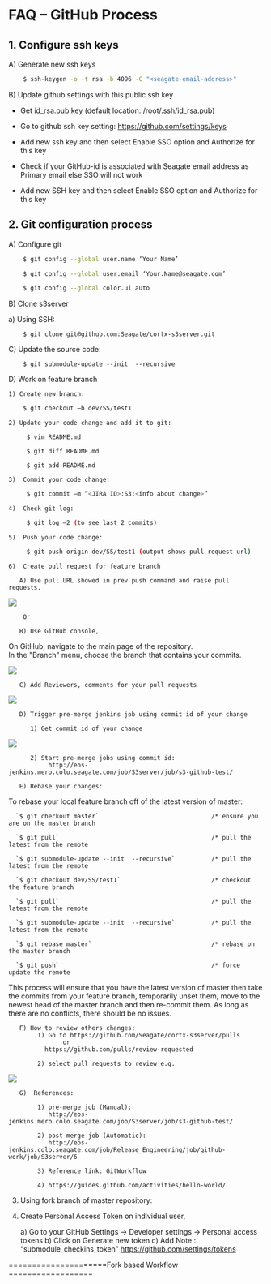 # FAQ – GitHub Process 

## 1. Configure ssh keys 

  A) Generate new ssh keys
  
```sh
    $ ssh-keygen -o -t rsa -b 4096 -C "<seagate-email-address>"  
```

  B) Update github settings with this public ssh key
  
  - Get id_rsa.pub key (default location: /root/.ssh/id_rsa.pub) 

  - Go to github ssh key setting: https://github.com/settings/keys 

  - Add new ssh key and then select Enable SSO option and Authorize for this key
    
  - Check if your GitHub-id is associated with Seagate email address as Primary email else SSO will not work
    
  - Add new SSH key and then select Enable SSO option and Authorize for this key

## 2. Git configuration process 

  A) Configure git
  
```sh
    $ git config --global user.name ‘Your Name’ 

    $ git config --global user.email ‘Your.Name@seagate.com’ 

    $ git config --global color.ui auto 
```

  B) Clone s3server  

   a) Using SSH: 
    
```
    $ git clone git@github.com:Seagate/cortx-s3server.git 
```

  C) Update the source code: 
  
```
    $ git submodule-update --init  --recursive
```

  D) Work on feature branch  

    1) Create new branch:
    
```sh
    $ git checkout –b dev/SS/test1
```

    2) Update your code change and add it to git:  
                           
         $ vim README.md 

         $ git diff README.md 

         $ git add README.md 

    3)  Commit your code change:
    
```sh
     $ git commit –m “<JIRA ID>:S3:<info about change>”
```

    4)  Check git log:
    
```sh
     $ git log –2 (to see last 2 commits)
```

    5)  Push your code change:
    
```sh
     $ git push origin dev/SS/test1 (output shows pull request url)
```

    6)  Create pull request for feature branch 

       A) Use pull URL showed in prev push command and raise pull requests. 

<img src="images/image1.PNG">

        Or  

       B) Use GitHub console,  

On GitHub, navigate to the main page of the repository.   
In the "Branch" menu, choose the branch that contains your commits. 

<img src="images/image2.PNG">

       C) Add Reviewers, comments for your pull requests 

<img src="images/image3.PNG">

       D) Trigger pre-merge jenkins job using commit id of your change 

          1) Get commit id of your change 

<img src="images/image4.PNG">

          2) Start pre-merge jobs using commit id: 
               http://eos-jenkins.mero.colo.seagate.com/job/S3server/job/s3-github-test/ 

       E) Rebase your changes: 

To rebase your local feature branch off of the latest version of master: 

      `$ git checkout master`                               /* ensure you are on the master branch 

      `$ git pull`                                          /* pull the latest from the remote 

      `$ git submodule-update --init  --recursive`          /* pull the latest from the remote  

      `$ git checkout dev/SS/test1`                         /* checkout the feature branch 

      `$ git pull`                                          /* pull the latest from the remote 

      `$ git submodule-update --init  --recursive`          /* pull the latest from the remote 

      `$ git rebase master`                                 /* rebase on the master branch 

      `$ git push`                                          /* force update the remote 

 
This process will ensure that you have the latest version of master then take the commits from your feature branch, temporarily unset them, move to the newest head of the master branch and then re-commit them. As long as there are no conflicts, there should be no issues.

       F) How to review others changes: 
            1) Go to https://github.com/Seagate/cortx-s3server/pulls 
                   or 
              https://github.com/pulls/review-requested
    
            2) select pull requests to review e.g. 
 
<img src="images/image5.PNG">

       G)  References: 

            1) pre-merge job (Manual):
               http://eos-jenkins.mero.colo.seagate.com/job/S3server/job/s3-github-test/ 

            2) post merge job (Automatic):  
               http://eos-jenkins.colo.seagate.com/job/Release_Engineering/job/github-work/job/S3server/6 

            3) Reference link: GitWorkflow

            4) https://guides.github.com/activities/hello-world/ 


3) Using fork branch of master repository: 

  1) Create Personal Access Token on individual user,
  
      a) Go to your GitHub Settings -> Developer settings -> Personal access tokens 
      b) Click on Generate new token 
      c) Add Note : “submodule_checkins_token” 
         https://github.com/settings/tokens 


=====================Fork based Workflow ================== 

